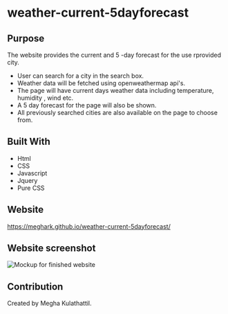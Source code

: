 # weather-current-5dayforecast

## Purpose

The website provides the current and 5 -day forecast for the use rprovided city.
* User can search for a city in the search box.
* Weather data will be fetched using openweathermap api's.
* The page will have current days weather data including temperature, humidity , wind etc.
* A 5 day forecast for the page will also be shown.
* All previously searched cities are also available on the page to choose from.

## Built With
* Html
* CSS
* Javascript
* Jquery
* Pure CSS

## Website
https://meghark.github.io/weather-current-5dayforecast/

## Website screenshot
![Mockup for finished website](./assets/images/scheduler.PNG?raw=true)

## Contribution
Created by Megha Kulathattil.

